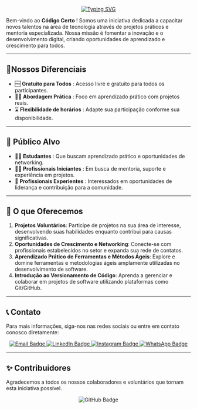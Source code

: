 <p align="center">
  <a href="https://git.io/typing-svg">
    <img src="https://readme-typing-svg.demolab.com?font=Fira+Code&pause=1000&color=F70000&random=false&width=435&lines=Comunidade+Tech+%7C+Todos+Juntos" alt="Typing SVG">
  </a>
</p>

Bem-vindo ao **Código Certo** ! Somos uma iniciativa dedicada a capacitar novos talentos na área de tecnologia através de projetos práticos e mentoria especializada. Nossa missão é fomentar a inovação e o desenvolvimento digital, criando oportunidades de aprendizado e crescimento para todos.

---

## 🚀Nossos Diferenciais

-  🆓 **Gratuito para Todos** : Acesso livre e gratuito para todos os participantes.
-  👨‍💻 **Abordagem Prática** : Foco em aprendizado prático com projetos reais.
-  ⌛ **Flexibilidade de horários** : Adapte sua participação conforme sua disponibilidade.

---

## 🎯 Público Alvo

- 🧑‍🎓 **Estudantes** : Que buscam aprendizado prático e oportunidades de networking.
- 🧑‍💼 **Profissionais Iniciantes** : Em busca de mentoria, suporte e experiência em projetos.
- 🧓 **Profissionais Experientes** : Interessados ​​em oportunidades de liderança e contribuição para a comunidade.

---

## 🌟 O que Oferecemos

1. **Projetos Voluntários**: Participe de projetos na sua área de interesse, desenvolvendo suas habilidades enquanto contribui para causas significativas.
2. **Oportunidades de Crescimento e Networking**: Conecte-se com profissionais estabelecidos no setor e expanda sua rede de contatos.
3. **Aprendizado Prático de Ferramentas e Métodos Ágeis**: Explore e domine ferramentas e metodologias ágeis amplamente utilizadas no desenvolvimento de software.
4. **Introdução ao Versionamento de Código**: Aprenda a gerenciar e colaborar em projetos de software utilizando plataformas como Git/GitHub.
---

<!-- ## 📈 Como participar
Mais informações no nosso Linkedin
<!--1. **Inscrição**: Acesse nosso [formulário de inscrição](https://www.example.com) e envie suas informações. -->
<!-- 2. **Seleção**: Aguarde nosso contato com os detalhes sobre o processo seletivo. -->
<!-- 3. **Início**: Participe das atividades e projetos, aprendendo e crescendo com a comunidade. -->

<!-- --- -->

## 📞 Contato

Para mais informações, siga-nos nas redes sociais ou entre em contato conosco diretamente:

<div align="center">
 <a href="codigocertocoders@gmail.com">
    <img src="https://img.shields.io/badge/Email-red?style=for-the-badge&logo=gmail&logoColor=white" alt="Email Badge"/>
  </a>

  <a href="https://www.linkedin.com/company/codigocertocoders/">
    <img src="https://img.shields.io/badge/LinkedIn-blue?style=for-the-badge&logo=linkedin&logoColor=white" alt="LinkedIn Badge"/>
  </a> 

  <a href="https://www.instagram.com/codigocertocoders/">
    <img src="https://img.shields.io/badge/Instagram-%23E4405F.svg?style=for-the-badge&logo=Instagram&logoColor=white" alt="Instagram Badge"/>
  </a>

  <a href="https://chat.whatsapp.com/CYrfRQRLVcM6r0CreK4gYU">
    <img src="https://img.shields.io/badge/WhatsApp-green?style=for-the-badge&logo=whatsapp&logoColor=white" alt="WhatsApp Badge"/>
  </a>
</div>

---

## ✨ Contribuidores

Agradecemos a todos os nossos colaboradores e voluntários que tornam esta iniciativa possível.

<div align="center">
  <img src="https://img.shields.io/badge/Contribua%20no-GitHub-black?style=for-the-badge&logo=github&logoColor=white" alt="GitHub Badge"/>
</div>
